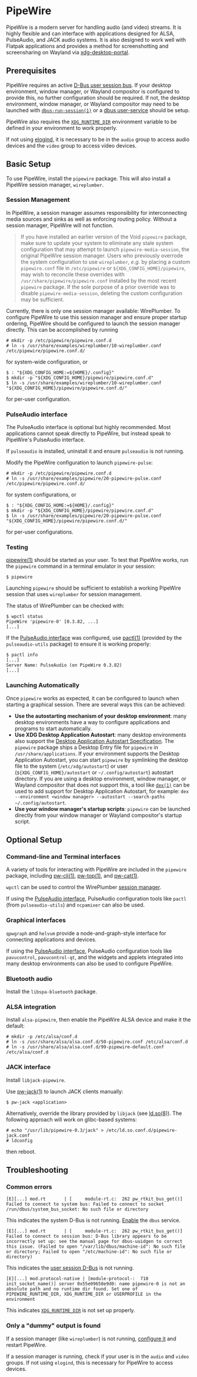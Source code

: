 # PipeWire

PipeWire is a modern server for handling audio (and video) streams. It is highly
flexible and can interface with applications designed for ALSA, PulseAudio, and
JACK audio systems. It is also designed to work well with Flatpak applications
and provides a method for screenshotting and screensharing on Wayland via
[xdg-desktop-portal](../graphical-session/portals.md).

## Prerequisites

PipeWire requires an active [D-Bus user session
bus](../session-management.md#d-bus). If your desktop environment, window
manager, or Wayland compositor is configured to provide this, no further
configuration should be required. If not, the desktop environment, window
manager, or Wayland compositor may need to be launched with
[`dbus-run-session(1)`](https://man.voidlinux.org/dbus-run-session.1) or a [dbus
user-service](../services/user-services.md#d-bus-session) should be setup.

PipeWire also requires the
[`XDG_RUNTIME_DIR`](../session-management.html#xdg_runtime_dir) environment
variable to be defined in your environment to work properly.

If not using [elogind](../session-management.md), it is necessary to be in the
`audio` group to access audio devices and the `video` group to access video
devices.

## Basic Setup

To use PipeWire, install the `pipewire` package. This will also install a
PipeWire session manager, `wireplumber`.

### Session Management

In PipeWire, a session manager assumes responsibility for interconnecting media
sources and sinks as well as enforcing routing policy. Without a session
manager, PipeWire will not function.

> If you have installed an earlier version of the Void `pipewire` package, make
> sure to update your system to eliminate any stale system configuration that
> may attempt to launch `pipewire-media-session`, the original PipeWire session
> manager. Users who previously overrode the system configuration to use
> `wireplumber`, *e.g.* by placing a custom `pipewire.conf` file in
> `/etc/pipewire` or `${XDG_CONFIG_HOME}/pipewire`, may wish to reconcile these
> overrides with `/usr/share/pipewire/pipewire.conf` installed by the most
> recent `pipewire` package. If the sole purpose of a prior override was to
> disable `pipewire-media-session`, deleting the custom configuration may be
> sufficient.

Currently, there is only one session manager available: WirePlumber. To
configure PipeWire to use this session manager and ensure proper startup
ordering, PipeWire should be configured to launch the session manager directly.
This can be accomplished by running

```
# mkdir -p /etc/pipewire/pipewire.conf.d
# ln -s /usr/share/examples/wireplumber/10-wireplumber.conf /etc/pipewire/pipewire.conf.d/
```

for system-wide configuration, or

```
$ : "${XDG_CONFIG_HOME:=${HOME}/.config}"
$ mkdir -p "${XDG_CONFIG_HOME}/pipewire/pipewire.conf.d"
$ ln -s /usr/share/examples/wireplumber/10-wireplumber.conf "${XDG_CONFIG_HOME}/pipewire/pipewire.conf.d/"
```

for per-user configuration.

### PulseAudio interface

The PulseAudio interface is optional but highly recommended. Most applications
cannot speak directly to PipeWire, but instead speak to PipeWire's PulseAudio
interface.

If `pulseaudio` is installed, uninstall it and ensure `pulseaudio` is not
running.

Modify the PipeWire configuration to launch `pipewire-pulse`:

```
# mkdir -p /etc/pipewire/pipewire.conf.d
# ln -s /usr/share/examples/pipewire/20-pipewire-pulse.conf /etc/pipewire/pipewire.conf.d/
```

for system configurations, or

```
$ : "${XDG_CONFIG_HOME:=${HOME}/.config}"
$ mkdir -p "${XDG_CONFIG_HOME}/pipewire/pipewire.conf.d"
$ ln -s /usr/share/examples/pipewire/20-pipewire-pulse.conf "${XDG_CONFIG_HOME}/pipewire/pipewire.conf.d/"
```

for per-user configurations.

### Testing

[pipewire(1)](https://man.voidlinux.org/pipewire.1) should be started as your
user. To test that PipeWire works, run the `pipewire` command in a terminal
emulator in your session:

```
$ pipewire
```

Launching `pipewire` should be sufficient to establish a working PipeWire
session that uses `wireplumber` for session management.

The status of WirePlumber can be checked with:

```
$ wpctl status
PipeWire 'pipewire-0' [0.3.82, ...]
[...]
```

If the [PulseAudio interface](#pulseaudio-interface) was configured, use
[pactl(1)](https://man.voidlinux.org/pactl.1) (provided by the
`pulseaudio-utils` package) to ensure it is working properly:

```
$ pactl info
[...]
Server Name: PulseAudio (on PipeWire 0.3.82)
[...]
```

### Launching Automatically

Once `pipewire` works as expected, it can be configured to launch when starting
a graphical session. There are several ways this can be achieved:

- **Use the autostarting mechanism of your desktop environment**: many desktop
   environments have a way to configure applications and programs to start
   automatically.
- **Use XDG Desktop Application Autostart**: many desktop environments also
   support the [Desktop Application Autostart
   Specification](https://specifications.freedesktop.org/autostart-spec/autostart-spec-latest.html).
   The `pipewire` package ships a Desktop Entry file for `pipewire` in
   `/usr/share/applications`. If your environment supports the Desktop
   Application Autostart, you can start `pipewire` by symlinking the desktop
   file to the system (`/etc/xdg/autostart`) or user
   (`${XDG_CONFIG_HOME}/autostart` or `~/.config/autostart`) autostart
   directory. If you are using a desktop environment, window manager, or Wayland
   compositor that does not support this, a tool like
   [`dex(1)`](https://man.voidlinux.org/dex.1) can be used to add support for
   Desktop Application Autostart, for example: `dex --environment <window
   manager> --autostart --search-paths ~/.config/autostart`.
- **Use your window manager's startup scripts**: `pipewire` can be launched
   directly from your window manager or Wayland compositor's startup script.

## Optional Setup

### Command-line and Terminal interfaces

A variety of tools for interacting with PipeWire are included in the `pipewire`
package, including [pw-cli(1)](https://man.voidlinux.org/pw-cli.1),
[pw-top(1)](https://man.voidlinux.org/pw-top.1), and
[pw-cat(1)](https://man.voidlinux.org/pw-cat.1).

`wpctl` can be used to control the WirePlumber [session
manager](#session-management).

If using the [PulseAudio interface](#pulseaudio-interface), PulseAudio
configuration tools like `pactl` (from `pulseaudio-utils`) and `ncpamixer` can
also be used.

### Graphical interfaces

`qpwgraph` and `helvum` provide a node-and-graph-style interface for connecting
applications and devices.

If using the [PulseAudio interface](#pulseaudio-interface), PulseAudio
configuration tools like `pavucontrol`, `pavucontrol-qt`, and the widgets and
applets integrated into many desktop environments can also be used to configure
PipeWire.

### Bluetooth audio

Install the `libspa-bluetooth` package.

### ALSA integration

Install `alsa-pipewire`, then enable the PipeWire ALSA device and make it the
default:

```
# mkdir -p /etc/alsa/conf.d
# ln -s /usr/share/alsa/alsa.conf.d/50-pipewire.conf /etc/alsa/conf.d
# ln -s /usr/share/alsa/alsa.conf.d/99-pipewire-default.conf /etc/alsa/conf.d
```

### JACK interface

Install `libjack-pipewire`.

Use [pw-jack(1)](https://man.voidlinux.org/pw-jack.1) to launch JACK clients
manually:

```
$ pw-jack <application>
```

Alternatively, override the library provided by `libjack` (see
[ld.so(8)](https://man.voidlinux.org/ld.so.8)). The following approach will work
on glibc-based systems:

```
# echo "/usr/lib/pipewire-0.3/jack" > /etc/ld.so.conf.d/pipewire-jack.conf
# ldconfig
```

then reboot.

## Troubleshooting

### Common errors

```
[E][...] mod.rt       | [     module-rt.c:  262 pw_rtkit_bus_get()] Failed to connect to system bus: Failed to connect to socket /run/dbus/system_bus_socket: No such file or directory
```

This indicates the system D-Bus is not running.
[Enable](../services/index.md#enabling-services) the `dbus` service.

```
[E][...] mod.rt       | [     module-rt.c:  262 pw_rtkit_bus_get()] Failed to connect to session bus: D-Bus library appears to be incorrectly set up: see the manual page for dbus-uuidgen to correct this issue. (Failed to open "/var/lib/dbus/machine-id": No such file or directory; Failed to open "/etc/machine-id": No such file or directory)
```

This indicates the [user session D-Bus](../session-management.md#d-bus) is not
running.

```
[E][...] mod.protocol-native | [module-protocol-:  710 init_socket_name()] server 0x55e09658e9d0: name pipewire-0 is not an absolute path and no runtime dir found. Set one of PIPEWIRE_RUNTIME_DIR, XDG_RUNTIME_DIR or USERPROFILE in the environment
```

This indicates [`XDG_RUNTIME_DIR`](../session-management.html#xdg_runtime_dir)
is not set up properly.

### Only a "dummy" output is found

If a session manager (like `wireplumber`) is not running, [configure
it](#session-management) and restart PipeWire.

If a session manager is running, check if your user is in the `audio` and
`video` groups. If not using `elogind`, this is necessary for PipeWire to access
devices.
